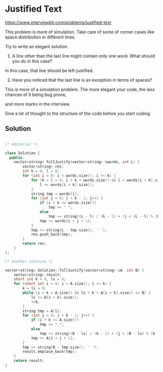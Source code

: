 # Justified Text

https://www.interviewbit.com/problems/justified-text



This problem is more of simulation. Take care of some of corner cases like space distribution in different lines.

Try to write an elegant solution.


1) A line other than the last line might contain only one word. What should you do in this case?

In this case, that line should be left-justified.

2) Have you noticed that the last line is an exception in terms of spaces?

This is more of a simulation problem. The more elegant your code, the less chances of it being bug prone,

and more marks in the interview.

Give a lot of thought to the structure of the code before you start coding.

## Solution

```cpp

/* editorial */

class Solution {
  public:
    vector<string> fullJustify(vector<string> &words, int L) {
        vector<string> res;
        int k = 0, l = 0;
        for (int i = 0; i < words.size(); i += k) {
            for (k = l = 0; i + k < words.size() && l + words[i + k].size() <= L - k; k++) {
                l += words[i + k].size();
            }
            string tmp = words[i];
            for (int j = 0; j < k - 1; j++) {
                if (i + k >= words.size())
                    tmp += " ";
                else
                    tmp += string((L - l) / (k - 1) + (j < (L - l) % (k - 1)), ' ');
                tmp += words[i + j + 1];
            }
            tmp += string(L - tmp.size(), ' ');
            res.push_back(tmp);
        }
        return res;
    }
};

/* another solution */

vector<string> Solution::fullJustify(vector<string> &A, int B) {
    vector<string> result;
    short int k = 0, ls = 0;
    for (short int i = 0; i < A.size(); i += k) {
        k = ls = 0;
        while (i + k < A.size() && ls + k + A[i + k].size() <= B) {
            ls += A[i + k].size();
            ++k;
        }
        string tmp = A[i];
        for (int j = 0; j < k - 1; j++) {
            if (i + k >= A.size())
                tmp += " ";
            else
                tmp += string((B - ls) / (k - 1) + (j < (B - ls) % (k - 1)), ' ');
            tmp += A[i + j + 1];
        }
        tmp += string(B - tmp.size(), ' ');
        result.emplace_back(tmp);
    }
    return result;
}
```